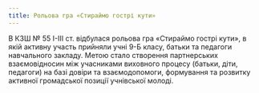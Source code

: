 ```yaml
---
title: Рольова гра «Стираймо гострі кути»
---
```


В КЗШ № 55 I-III ст. відбулася рольова гра «Стираймо гострі кути», в якій активну участь прийняли учні 9-Б класу, батьки та педагоги навчального закладу. Метою стало створення партнерських взаємовідносин між учасниками виховного процесу (батьки, діти, педагоги) на базі довіри та взаємодопомоги, формування та розвитку активної громадської позиції учнівської молоді.

<slideshow id="72157646825731444"></slideshow>
